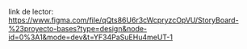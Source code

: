 link de lector: https://www.figma.com/file/qQts86U6r3cWcpryzcOpVU/StoryBoard-%23proyecto-bases?type=design&node-id=0%3A1&mode=dev&t=YF34PaSuEHu4meUT-1
